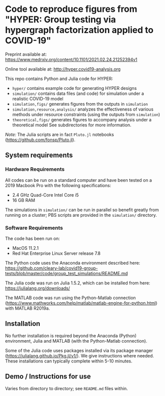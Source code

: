 # Code to reproduce figures from "HYPER: Group testing via hypergraph factorization applied to COVID-19"

Preprint available at: https://www.medrxiv.org/content/10.1101/2021.02.24.21252394v1

Online tool available at: http://hyper.covid19-analysis.org

This repo contains Python and Julia code for HYPER:
+ `hyper/` contains example code for generating HYPER designs
+ `simulation/` contains data files (and code) for simulation under a realistic COVID-19 model
+ `simulation,figs/` generates figures from the outputs in `simulation`
+ `simulation,resource,analysis/` analyzes the effectiveness of various methods under resource constraints (using the outputs from `simulation`)
+ `theoretical,figs/` generates figures to accompany analysis under a theoretical model
See subdirectories for more information.

*Note:* The Julia scripts are in fact `Pluto.jl` notebooks (https://github.com/fonsp/Pluto.jl).

## System requirements

### Hardware Requirements

All codes can be run on a standard computer and have been tested on a 2019 Macbook Pro with the following specifications:
+ 2.4 GHz Quad-Core Intel Core i5
+ 16 GB RAM

The simulations in `simulation/` can be run in parallel so benefit greatly from running on a cluster;
PBS scripts are provided in the `simulation/` directory.

### Software Requirements

The code has been run on:
+ MacOS 11.2.1
+ Red Hat Enterprise Linux Server release 7.8

The Python code uses the Anaconda environment described here:
https://github.com/cleary-lab/covid19-group-tests/blob/master/code/group_test_simulations/README.md

The Julia code was run on Julia 1.5.2, which can be installed from here:
https://julialang.org/downloads/

The MATLAB code was run using the Python-Matlab connection (https://www.mathworks.com/help/matlab/matlab-engine-for-python.html)
with MATLAB R2019a.

## Installation

No further installation is required beyond the Anaconda (Python) environment,
Julia and MATLAB (with the Python-Matlab connection).

Some of the Julia code uses packages installed via its package manager (https://julialang.github.io/Pkg.jl/v1/).
We give instructions where needed.
These installations can typically complete within 5-10 minutes.

## Demo / Instructions for use

Varies from directory to directory; see `README.md` files within.
